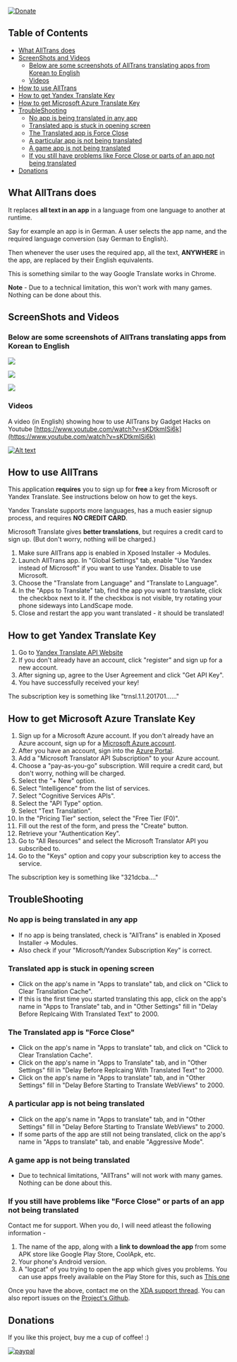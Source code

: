[![Donate](https://img.shields.io/badge/Donate-PayPal-blue.svg)](https://www.paypal.com/cgi-bin/webscr?cmd=_s-xclick&hosted_button_id=UY6TVJXST724J)

## Table of Contents

 * [What AllTrans does](#what-alltrans-does)
 * [ScreenShots and Videos](#screenshots-and-videos)
   + [Below are some screenshots of AllTrans translating apps from Korean to English](#below-are-some-screenshots-of-alltrans-translating-apps-from-korean-to-english)
   + [Videos](#videos)
 * [How to use AllTrans](#how-to-use-alltrans)
 * [How to get Yandex Translate Key](#how-to-get-yandex-translate-key)
 * [How to get Microsoft Azure Translate Key](#how-to-get-microsoft-azure-translate-key)
 * [TroubleShooting](#troubleshooting)
   + [No app is being translated in any app](#no-app-is-being-translated-in-any-app)
   + [Translated app is stuck in opening screen](#translated-app-is-stuck-in-opening-screen)
   + [The Translated app is Force Close](#the-translated-app-is-force-close)
   + [A particular app is not being translated](#a-particular-app-is-not-being-translated)
   + [A game app is not being translated](#a-game-app-is-not-being-translated)
   + [If you still have problems like Force Close or parts of an app not being translated](#if-you-still-have-problems-like-force-close-or-parts-of-an-app-not-being-translated)
 * [Donations](#donations)
 
## What AllTrans does

It replaces **all text in an app** in a language from one language to another at runtime.

Say for example an app is in German. A user selects the app name, and the required language conversion (say German to English).

Then whenever the user uses the required app, all the text, **ANYWHERE** in the app, are replaced by their English equivalents.

This is something similar to the way Google Translate works in Chrome.

**Note** - Due to a technical limitation, this won't work with many games. Nothing can be done about this.

## ScreenShots and Videos

### Below are some screenshots of AllTrans translating apps from Korean to English

![](https://raw.githubusercontent.com/akhilkedia/AllTrans/master/screenshots/Joint1S.png)

![](https://raw.githubusercontent.com/akhilkedia/AllTrans/master/screenshots/Joint2S.png)

![](https://raw.githubusercontent.com/akhilkedia/AllTrans/master/screenshots/Joint3S.png)

### Videos

A video (in English) showing how to use AllTrans by Gadget Hacks on Youtube [https://www.youtube.com/watch?v=sKDtkmISi6k](https://www.youtube.com/watch?v=sKDtkmISi6k)

[![Alt text](https://img.youtube.com/vi/sKDtkmISi6k/0.jpg)](https://www.youtube.com/watch?v=sKDtkmISi6k)


## How to use AllTrans

This application **requires** you to sign up for **free** a key from Microsoft or Yandex Translate. See instructions below on how to get the keys.

Yandex Translate supports more languages, has a much easier signup process, and requires **NO CREDIT CARD**.

Microsoft Translate gives **better translations**, but requires a credit card to sign up. (But don't worry, nothing will be charged.)

1. Make sure AllTrans app is enabled in Xposed Installer -> Modules.
1. Launch AllTrans app. In "Global Settings" tab, enable "Use Yandex instead of Microsoft" if you want to use Yandex. Disable to use Microsoft.
2. Choose the "Translate from Language" and "Translate to Language".
3. In the "Apps to Translate" tab, find the app you want to translate, click the checkbox next to it. If the checkbox is not visible, try rotating your phone sideways into LandScape mode.
4. Close and restart the app you want translated - it should be translated!

## How to get Yandex Translate Key

1. Go to [Yandex Translate API Website](https://tech.yandex.com/keys/get/?service=trnsl)
2. If you don't already have an account, click "register" and sign up for a new account.
3. After signing up, agree to the User Agreement and click "Get API Key".
4. You have successfully received your key!

The subscription key is something like "trnsl.1.1.201701......"

## How to get Microsoft Azure Translate Key

1. Sign up for a Microsoft Azure account.
If you don't already have an Azure account, sign up for a [Microsoft Azure account](http://azure.com).
2. After you have an account, sign into the [Azure Portal](http://portal.azure.com).
3. Add a "Microsoft Translator API Subscription" to your Azure account.
  1. Choose a "pay-as-you-go" subscription. Will require a credit card, but don't worry, nothing will be charged.
  2. Select the "+ New" option.
  3. Select "Intelligence" from the list of services.
  4. Select "Cognitive Services APIs".
  5. Select the "API Type" option.
  6. Select "Text Translation".
  7. In the "Pricing Tier" section, select the "Free Tier (F0)".
  8. Fill out the rest of the form, and press the "Create" button.
4. Retrieve your "Authentication Key".
  1. Go to "All Resources" and select the Microsoft Translator API you subscribed to.
  2. Go to the "Keys" option and copy your subscription key to access the service.
  
The subscription key is something like "321dcba...."

## TroubleShooting

### No app is being translated in any app

* If no app is being translated, check is "AllTrans" is enabled in Xposed Installer -> Modules.
* Also check if your "Microsoft/Yandex Subscription Key" is correct.

### Translated app is stuck in opening screen

* Click on the app's name in "Apps to translate" tab, and click on "Click to Clear Translation Cache".
* If this is the first time you started translating this app, click on the app's name in "Apps to Translate" tab, and in "Other Settings" fill in "Delay Before Replcaing With Translated Text" to 2000.

### The Translated app is "Force Close"

* Click on the app's name in "Apps to translate" tab, and click on "Click to Clear Translation Cache".
* Click on the app's name in "Apps to Translate" tab, and in "Other Settings" fill in "Delay Before Replcaing With Translated Text" to 2000.
* Click on the app's name in "Apps to translate" tab, and in "Other Settings" fill in "Delay Before Starting to Translate WebViews" to 2000.

### A particular app is not being translated

* Click on the app's name in "Apps to translate" tab, and in "Other Settings" fill in "Delay Before Starting to Translate WebViews" to 2000.
* If some parts of the app are still not being translated, click on the app's name in "Apps to translate" tab, and enable "Aggressive Mode".

### A game app is not being translated

* Due to technical limitations, "AllTrans" will not work with many games. Nothing can be done about this.

### If you still have problems like "Force Close" or parts of an app not being translated

Contact me for support. When you do, I will need atleast the following information - 

1. The name of the app, along with a **link to download the app** from some APK store like Google Play Store, CoolApk, etc.
2. Your phone's Android version.
3. A "logcat" of you trying to open the app which gives you problems. You can use apps freely available on the Play Store for this, such as [This one](https://play.google.com/store/apps/details?id=com.nolanlawson.logcat)

Once you have the above, contact me on the  [XDA support thread](https://forum.xda-developers.com/xposed/modules/xposed-alltrans-completely-translate-t3539878).
You can also report issues on the  [Project's Github](https://github.com/akhilkedia/AllTrans).

## Donations
If you like this project, buy me a cup of coffee! :) 

[![paypal](https://www.paypalobjects.com/en_US/i/btn/btn_donateCC_LG.gif)](https://www.paypal.com/cgi-bin/webscr?cmd=_s-xclick&hosted_button_id=UY6TVJXST724J)